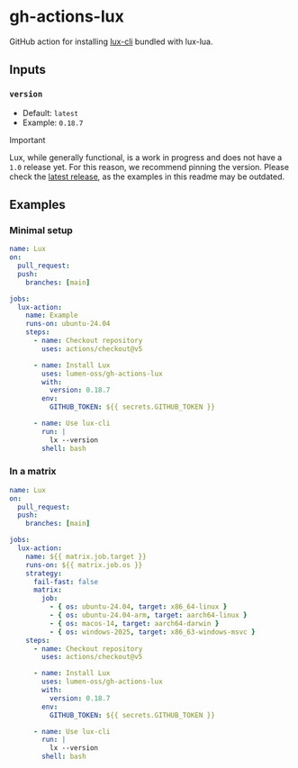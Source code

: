 # gh-actions-lux

GitHub action for installing [lux-cli](https://lux.lumen-labs.org/) bundled with
lux-lua.

## Inputs

### `version`

- Default: `latest`
- Example: `0.18.7`

> [!IMPORTANT]
>
> Lux, while generally functional, is a work in progress and does not have a
> `1.0` release yet. For this reason, we recommend pinning the version. Please
> check the [latest release](https://github.com/lumen-oss/lux/releases/latest),
> as the examples in this readme may be outdated.

## Examples

### Minimal setup

```yaml
name: Lux
on:
  pull_request:
  push:
    branches: [main]

jobs:
  lux-action:
    name: Example
    runs-on: ubuntu-24.04
    steps:
      - name: Checkout repository
        uses: actions/checkout@v5

      - name: Install Lux
        uses: lumen-oss/gh-actions-lux
        with:
          version: 0.18.7
        env:
          GITHUB_TOKEN: ${{ secrets.GITHUB_TOKEN }}

      - name: Use lux-cli
        run: |
          lx --version
        shell: bash
```

### In a matrix

```yaml
name: Lux
on:
  pull_request:
  push:
    branches: [main]

jobs:
  lux-action:
    name: ${{ matrix.job.target }}
    runs-on: ${{ matrix.job.os }}
    strategy:
      fail-fast: false
      matrix:
        job:
          - { os: ubuntu-24.04, target: x86_64-linux }
          - { os: ubuntu-24.04-arm, target: aarch64-linux }
          - { os: macos-14, target: aarch64-darwin }
          - { os: windows-2025, target: x86_63-windows-msvc }
    steps:
      - name: Checkout repository
        uses: actions/checkout@v5

      - name: Install Lux
        uses: lumen-oss/gh-actions-lux
        with:
          version: 0.18.7
        env:
          GITHUB_TOKEN: ${{ secrets.GITHUB_TOKEN }}

      - name: Use lux-cli
        run: |
          lx --version
        shell: bash
```
